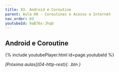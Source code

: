 ```yaml
---
title: 03. Android e Coroutine
parent: Aula 08 - Coroutines e Acesso a Internet
nav_order: 03
youtubeId: 9aB76s-JhqU
---
```


## Android e Coroutine

{% include youtubePlayer.html id=page.youtubeId %}

<span class="fs-3 float-right">
<i class="fas fa-download">[Próxima aulas](04-http-rest){: .btn }</i>
</span>
